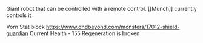 Giant robot that can be controlled with a remote control. [[Munch]] currently controls it.


Vorn Stat block
https://www.dndbeyond.com/monsters/17012-shield-guardian
Current Health - 155
Regeneration is broken